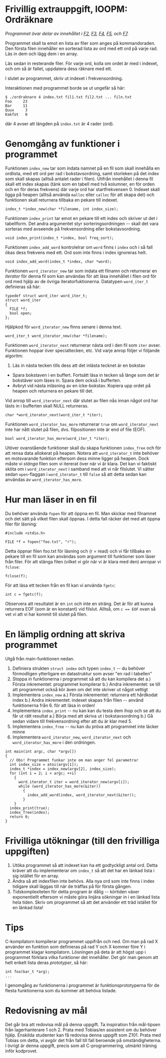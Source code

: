 # Frivillig extrauppgift, IOOPM: Ordräknare

*Programmet övar delar av innehållet i
[F2](https://github.com/IOOPM-UU/ioopm15/tree/master/forelasningar/L2),
[F3](https://github.com/IOOPM-UU/ioopm15/tree/master/forelasningar/L3),
[F4](https://github.com/IOOPM-UU/ioopm15/tree/master/forelasningar/L4),
[F5](https://github.com/IOOPM-UU/ioopm15/tree/master/forelasningar/L5), och
[F7](https://github.com/IOOPM-UU/ioopm15/tree/master/forelasningar/L7).*

Programmet skall ta emot en lista av filer som anges på
kommandoraden. Den första filen innehåller en sorterad lista av
ord med ett ord på varje rad. Läs in dem och lägg dem i en array.

Läs sedan in resterande filer. För varje ord, kolla om ordet är
med i indexet, och om så är fallet, uppdatera dess räknare med ett.

I slutet av programmet, skriv ut indexet i frekvensordning.

Interaktionen med programmet borde se ut ungefär så här:

```
$ ./ordraknare 4 index.txt fil1.txt fil2.txt ... filn.txt
Foo     23
Bar     11
Quux     3
Kakfot   0
```

där 4 avser att längden på `index.txt` är 4 rader (ord).


# Genomgång av funktioner i programmet

Funktionen `index_new` tar som indata namnet på en fil som skall
innehålla en ordlista, med ett ord per rad i bokstavsordning, samt
storleken på det index som skall skapas (alltså antalet rader i
filen). Utifrån innehållet i denna fil skall ett index skapas
(tänk som en tabell med två kolumner, en för orden och en för
deras frekvens) där varje ord har startfrekvensen 0. Indexet skall
ligga på heapen (alltså använda `malloc` eller `calloc` för att
skapa det) och funktionen skall returnera tillbaka en pekare till
indexet.

```
index_t *index_new(char *filename, int index_size);
```

Funktionen `index_print` tar emot en pekare till ett index och
skriver ut det i tabellform. Det andra argumentet styr
sorteringsordningen -- skall det vara sorteras med avseende på
frekvensordning eller bokstavsordning.

```
void index_print(index_t *index, bool freq_sort);
```

Funktionen `index_add_word` kontrolelrar om `word` finns i `index`
och i så fall ökas dess frekvens med ett. Ord som inte finns i
index ignoreras helt.

```
void index_add_word(index_t *index, char *word);
```

Funktionen `word_iterator_new` tar som indata ett filnamn och
returnerar en *iterator* för denna fil som kan användas för att
läsa innehållet i filen ord för ord med hjälp av de övriga
iteratorfuktionerna. Datatypen `word_iter_t` definieras så här:

```
typedef struct word_iter word_iter_t;
struct word_iter
{
  FILE *f;
  bool open;
};
```

Hjälpkod för `word_iterator_new` finns senare i denna text. 

```
word_iter_t word_iterator_new(char *filename);
```

Funktionen `word_iterator_next` returnerar nästa ord i den fil som
`iter` avser. Funktionen hoppar över specialtecken, etc. Vid varje
anrop följer vi följande algoritm:

1. Läs in nästa tecken tills dess att det inlästa tecknet är en bokstav
-  Spara bokstaven i en buffert. Fortsätt läsa in tecken så länge som
   det är bokstäver som läses in. Spara dem också i bufferten.
-  Avbryt vid nästa inläsning av en icke-bokstav. Kopiera upp ordet på
   heapen och returnera en pekare till det. 

Vid anrop till `word_iterator_next` där slutet av filen nås innan
något ord har lästs in i bufferten skall NULL returneras. 

```
char *word_iterator_next(word_iter_t *iter);
```

Funktionen `word_iterator_has_more` returnerar `true` om
`word_iterator_next` inte har nått slutet på filen, dvs.
filpositionen inte är end of file (EOF).

```
bool word_iterator_has_more(word_iter_t *iter);
```

Utöver ovanstående funktioner skall du skapa funktionen
`index_free` och för att rensa data allokerat på heapen. Notera
att `word_iterator_t` inte behöver en motsvarande funktion
eftersom dess minne ligger på heapen. Dock måste vi *stänga* filen
som vi itererat över när vi är klara. Det kan vi faktiskt sköta om
i `word_iterator_next` i samband med att vi når filslutet. Vi
sätter sedan `open`-flaggan i `word_iterator_t` till `false` så
att detta sedan kan användas av `word_iterator_has_more`.


# Hur man läser in en fil

Du behöver använda `fopen` för att öppna en fil. Man skickar med
filnamnet och det sätt på vilket filen skall öppnas. I detta fall
räcker det med att öppna filer för läsning:

```
#include <stdio.h>

FILE *f = fopen("foo.txt", "r");
```

Detta öppnar filen foo.txt för läsning och (r = read) och vi får
tillbaka en pekare till en fil som kan användas som argument till
funktioner som läser från filer. För att stänga filen (vilket vi
gör när vi är klara med den) anropar vi `fclose`:

```
fclose(f);
```

För att läsa ett tecken från en fil kan vi använda `fgetc`:

```
int c = fgetc(f);
```

Observera att resultatet är en `int` och inte en sträng. Det är
för att kunna returnera EOF (som är en konstant) vid filslut.
Alltså, om `c == EOF` ovan så vet vi att vi har kommit till slutet
på filen.



# En lämplig ordning att skriva programmet

Utgå från main-funktionen nedan.

1. Definiera strukten `struct index` och typen `index_t` -- du behöver förmodligen ytterligare en datastruktur som avser "en rad i tabellen"
2. Stoppa in funktionerna i programmet så att du kan kompilera det
   a.) Första inkrementet: programmet kompilerar
   b.) Andra inkrementet: se till att programmet också kör även om det inte skriver ut något vettigt 
3. Implementera `index_new`
   a.) Första inkrementet: returnera ett hårdkodat index
   b.) Andra inkrementet: indexet skapas från filen -- använd funktionerna från 6. för att läsa in orden! 
4. Implementera `index_print` -- nu kan kan du testa dem ihop och se att du får ut rätt resultat
   a.) Börja med att skriva ut i bokstavsordning
   b.) Gå sedan vidare till frekvensordning efter att du är klar med 5.
5. Implementera `index_free` -- nu kan du pröva att programmet inte läcker minne
6. Implementera `word_iterator_new`, `word_iterator_next` och `word_iterator_has_more` i den ordningen. 


```
int main(int argc, char *argv[])
{
  // Obs! Programmet funkar inte om man anger fel parametrar
  int index_size = atoi(argv[1]); 
  index_t *index = index_new(argv[2], index_size); 
  for (int i = 2; i < argc; ++i)
    {
      word_iterator_t iter = word_iterator_new(argv[i]);
	  while (word_iterator_has_more(&iter))
        {
	      index_add_word(index, word_iterator_next(&iter));
	    }
    }
  index_print(true);
  index_free(index);
  return 0;
}
```


# Frivilliga utökningar (till den frivilliga uppgiften)

1. Utöka programmet så att indexet kan ha ett godtyckligt antal
   ord. Detta kräver att du implementerar om `index_t` så att det
   har en länkad lista i sig istället för en array.
2. Ändra så att indexfilen inte behövs. Alla nya ord som inte finns
   i index tidigare skall läggas till när de träffas på för första
   gången. 
3. Tidskomplexiteten för detta program är dålig -- körtiden växer
   exponentiellt eftersom vi måste göra linjära sökningar in i 
   en länkad lista hela tiden. Skriv om programmet så att det 
   använder ett träd istället för en länkad lista! 
   

# Tips


C-kompilatorn kompilerar programmet uppifrån och ned. Om man på
rad X använder en funktion som definieras på rad Y och X kommer
före Y i programmet klagar kompilatorn. Lösningen på deta är att
högst upp i programmet förklara vilka funktioner det innehåller.
Det gör man genom att helt enkelt lista deras *prototyper*, så
här:

```
int foo(bar_t *arg);
...
```

I genomgång av funktionerna i programmet är funktionsprototyperna
för de flesta funktionerna som du kommer att behöva listade.



# Redovisning av mål

Det går bra att redovisa mål på denna uppgift. Ta inspiration från
mål-tipsen från lagerhanterare 1 och 2. Prata med Tobias/en
assistent om du behöver hjälp. Enskilda studenter kan få redovisa
denna uppgift som Z101. Prata med Tobias om detta, vi avgör det
från fall till fall beroende på omständigheterna. I övrigt är
denna uppgift, precis som all C-programmering, utmärkt träning
inför kodprovet.


   
